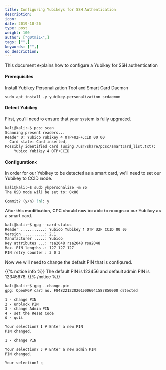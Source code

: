 ```yaml
---
title: Configuring Yubikeys for SSH Authentication
description:
icon:
date: 2019-10-26
type: post
weight: 100
author: ["g0tmi1k",]
tags: ["",]
keywords: ["",]
og_description:
---
```


This document explains how to configure a Yubikey for SSH authentication

#### Prerequisites

Install Yubikey Personalization Tool and Smart Card Daemon

```markdown
sudo apt install -y yubikey-personalization scdaemon
```

#### Detect Yubikey

First, you'll need to ensure that your system is fully upgraded.

```html
kali@kali:~$ pcsc_scan
Scanning present readers...
Reader 0: Yubico Yubikey 4 OTP+U2F+CCID 00 00
  Card state: Card inserted,
Possibly identified card (using /usr/share/pcsc/smartcard_list.txt):
    Yubico Yubikey 4 OTP+CCID
```

#### Configuration<

In order for our Yubikey to be detected as a smart card, we'll need to set our Yubikey to CCID mode.

```markdown
kali@kali:~$ sudo ykpersonalize -m 86
The USB mode will be set to: 0x86

Commit? (y/n) [n]: y
```

After this modification, GPG should now be able to recognize our Yubikey as a smart card.

```markdown
kali@kali:~$ gpg --card-status
Reader ...........: Yubico Yubikey 4 OTP U2F CCID 00 00
Version ..........: 2.1
Manufacturer .....: Yubico
Key attributes ...: rsa2048 rsa2048 rsa2048
Max. PIN lengths .: 127 127 127
PIN retry counter : 3 0 3
```

Now we will need to change the default PIN that is configured.

{{% notice info %}}
The default PIN is 123456 and default admin PIN is 12345678.
{{% /notice %}}

```markdown
kali@kali:~$ gpg --change-pin
gpg: OpenPGP card no. F8482212202010006041587850000 detected

1 - change PIN
2 - unblock PIN
3 - change Admin PIN
4 - set the Reset Code
Q - quit

Your selection? 1 # Enter a new PIN
PIN changed.

1 - change PIN

Your selection? 3 # Enter a new admin PIN
PIN changed.

Your selection? q
```
